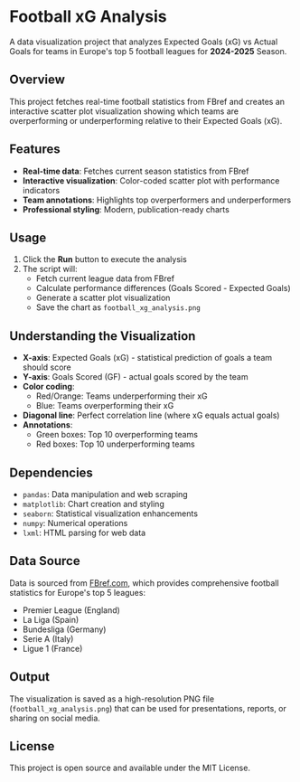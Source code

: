 
# Football xG Analysis

A data visualization project that analyzes Expected Goals (xG) vs Actual Goals for teams in Europe's top 5 football leagues for **2024-2025** Season.

## Overview

This project fetches real-time football statistics from FBref and creates an interactive scatter plot visualization showing which teams are overperforming or underperforming relative to their Expected Goals (xG).

## Features

- **Real-time data**: Fetches current season statistics from FBref
- **Interactive visualization**: Color-coded scatter plot with performance indicators
- **Team annotations**: Highlights top overperformers and underperformers
- **Professional styling**: Modern, publication-ready charts

## Usage

1. Click the **Run** button to execute the analysis
2. The script will:
   - Fetch current league data from FBref
   - Calculate performance differences (Goals Scored - Expected Goals)
   - Generate a scatter plot visualization
   - Save the chart as `football_xg_analysis.png`

## Understanding the Visualization

- **X-axis**: Expected Goals (xG) - statistical prediction of goals a team should score
- **Y-axis**: Goals Scored (GF) - actual goals scored by the team
- **Color coding**: 
  - Red/Orange: Teams underperforming their xG
  - Blue: Teams overperforming their xG
- **Diagonal line**: Perfect correlation line (where xG equals actual goals)
- **Annotations**: 
  - Green boxes: Top 10 overperforming teams
  - Red boxes: Top 10 underperforming teams

## Dependencies

- `pandas`: Data manipulation and web scraping
- `matplotlib`: Chart creation and styling
- `seaborn`: Statistical visualization enhancements
- `numpy`: Numerical operations
- `lxml`: HTML parsing for web data

## Data Source

Data is sourced from [FBref.com](https://fbref.com/en/comps/Big5/Big-5-European-Leagues-Stats), which provides comprehensive football statistics for Europe's top 5 leagues:
- Premier League (England)
- La Liga (Spain)
- Bundesliga (Germany)
- Serie A (Italy)
- Ligue 1 (France)

## Output

The visualization is saved as a high-resolution PNG file (`football_xg_analysis.png`) that can be used for presentations, reports, or sharing on social media.

## License

This project is open source and available under the MIT License.
